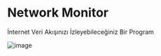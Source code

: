 # Network Monitor

İnternet Veri Akışınızı İzleyebileceğiniz Bir Program

![image](https://github.com/QuartzzDev/pyNetwork/assets/69876083/fdf2b6e1-57fb-4903-82ce-5a1905c4e456)
